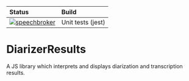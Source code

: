 | Status  | Build  |
|:---|:---|
| [![speechbroker](https://ci.nono.io/api/v1/pipelines/BlabberTabber/jobs/test-front-end/badge)](https://ci.nono.io/?groups=BlabberTabber) | Unit tests (jest) |

# DiarizerResults

A JS library which interprets and displays diarization and transcription results.
